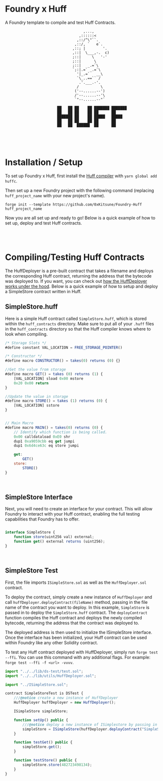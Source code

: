 # Foundry x Huff

A Foundry template to compile and test Huff Contracts. 

```
                                    ,...,
                                  ,::::::<
                                 ,::/^\"``.
                                ,::/, `   e`.
                               ,::; |        '.
                               ,::|  \___,-.  c)
                               ;::|     \   '-'
                               ;::|      \
                               ;::|   _.=`\
                               `;:|.=` _.=`\
                                 '|_.=`   __\
                                 `\_..==`` /
                                  .'.___.-'.
                                 /          \
                                ('--......--')
                                /'--......--'\
                                `"--......--"`

                        ██   ██ ██    ██ ███████ ███████ 
                        ██   ██ ██    ██ ██      ██      
                        ███████ ██    ██ █████   █████   
                        ██   ██ ██    ██ ██      ██      
                        ██   ██  ██████  ██      ██      
                        
                        
```

<br>


# Installation / Setup

To set up Foundry x Huff, first install the [Huff compiler](https://github.com/huff-language/huffc) with `yarn global add huffc`.

Then set up a new Foundry project with the following command (replacing `huff_project_name` with your new project's name).

```
forge init --template https://github.com/0xKitsune/Foundry-Huff huff_project_name
```

Now you are all set up and ready to go! Below is a quick example of how to set up, deploy and test Huff contracts.


<br>
<br>


# Compiling/Testing Huff Contracts

The HuffDeployer is a pre-built contract that takes a filename and deploys the corresponding Huff contract, returning the address that the bytecode was deployed to. If you want, you can check out [how the HuffDeployer works under the hood](https://github.com/0xKitsune/Foundry-Huff/blob/main/lib/utils/HuffDeployer.sol). Below is a quick example of how to setup and deploy a SimpleStore contract written in Huff.


## SimpleStore.huff

Here is a simple Huff contract called `SimpleStore.huff`, which is stored within the `huff_contracts` directory. Make sure to put all of your `.huff` files in the `huff_contracts` directory so that the Huff compiler knows where to look when compiling.

```js
/* Storage Slots */
#define constant VAL_LOCATION = FREE_STORAGE_POINTER()

/* Constructor */
#define macro CONSTRUCTOR() = takes(0) returns (0) {}

//Get the value from storage
#define macro GET() = takes (0) returns (1) {
    [VAL_LOCATION] sload 0x00 mstore
    0x20 0x00 return
}

//Update the value in storage
#define macro STORE() = takes (1) returns (0) {
    [VAL_LOCATION] sstore
}


// Main Macro
#define macro MAIN() = takes(0) returns (0) {
    // Identify which function is being called.
    0x00 calldataload 0xE0 shr
    dup1 0xa9059cbb eq get jumpi
    dup1 0x6d4ce63c eq store jumpi

    get:
        GET()
    store:
        STORE()
}
```

<br>


## SimpleStore Interface

Next, you will need to create an interface for your contract. This will allow Foundry to interact with your Huff contract, enabling the full testing capabilities that Foundry has to offer.

```js

interface SimpleStore {
    function store(uint256 val) external;
    function get() external returns (uint256);
}
```

<br>


## SimpleStore Test

First, the file imports `ISimpleStore.sol` as well as the `HuffDeployer.sol` contract.

To deploy the contract, simply create a new instance of `HuffDeployer` and call `huffDeployer.deployContract(fileName)` method, passing in the file name of the contract you want to deploy. In this example, `SimpleStore` is passed in to deploy the `SimpleStore.huff` contract. The `deployContract` function compiles the Huff contract and deploys the newly compiled bytecode, returning the address that the contract was deployed to.

The deployed address is then used to initialize the ISimpleStore interface. Once the interface has been initialized, your Huff contract can be used within Foundry like any other Solidity contract.

To test any Huff contract deployed with HuffDeployer, simply run `forge test --ffi`. You can use this command with any additional flags. For example: `forge test --ffi -f <url> -vvvv`.

```js
import "../../lib/ds-test/test.sol";
import "../../lib/utils/HuffDeployer.sol";

import "../ISimpleStore.sol";

contract SimpleStoreTest is DSTest {
    ///@notice create a new instance of HuffDeployer
    HuffDeployer huffDeployer = new HuffDeployer();

    ISimpleStore simpleStore;

    function setUp() public {
        ///@notice deploy a new instance of ISimplestore by passing in the address of the deployed Huff contract
        simpleStore = ISimpleStore(huffDeployer.deployContract("SimpleStore"));
    }

    function testGet() public {
        simpleStore.get();
    }

    function testStore() public {
        simpleStore.store(482723498134);
    }
}

```


